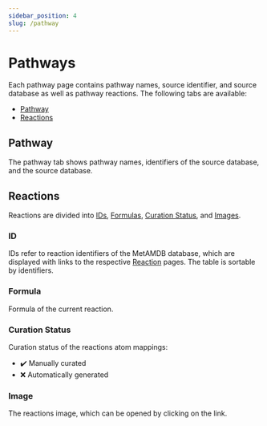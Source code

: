 ```yaml
---
sidebar_position: 4
slug: /pathway
---
```


# Pathways

Each pathway page contains pathway names, source identifier, and source database as well as pathway reactions. The following tabs are available:
- [Pathway](/docs/pathway#pathway)
- [Reactions](/docs/pathway#reactions)

## Pathway
The pathway tab shows pathway names, identifiers of the source database, and the source database.

## Reactions
Reactions are divided into [IDs](/docs/pathway#id), [Formulas](/docs/pathway#formula), [Curation Status](/docs/pathway#curation-status), and [Images](/docs/pathway#image).

### ID
IDs refer to reaction identifiers of the MetAMDB database, which are displayed with links to the respective [Reaction](/docs/reaction) pages. The table is sortable by identifiers.

### Formula
Formula of the current reaction.

### Curation Status
Curation status of the reactions atom mappings:
- :heavy_check_mark: Manually curated
- :x: Automatically generated

### Image
The reactions image, which can be opened by clicking on the link.
